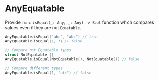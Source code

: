# AnyEquatable

Provide `func isEqual(_: Any, _: Any) -> Bool` function which compares values even if they are not `Equatable`.

```swift
AnyEquatable.isEqual("abc", "abc") // true
AnyEquatable.isEqual(1, 3) // false

// Compare not Equatable types
struct NotEquatable {}
AnyEquatable.isEqual(NotEquatable(), NotEquatable()) // false

// Compare different types
AnyEquatable.isEqual(1, "abc") // false
```
